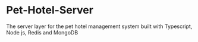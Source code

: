 # Pet-Hotel-Server
The server layer for the pet hotel management system built with Typescript, Node js, Redis and MongoDB
